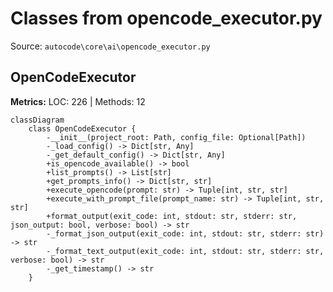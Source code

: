 # Classes from opencode_executor.py

Source: `autocode\core\ai\opencode_executor.py`

## OpenCodeExecutor

**Metrics:** LOC: 226 | Methods: 12

```mermaid
classDiagram
    class OpenCodeExecutor {
        -__init__(project_root: Path, config_file: Optional[Path])
        -_load_config() -> Dict[str, Any]
        -_get_default_config() -> Dict[str, Any]
        +is_opencode_available() -> bool
        +list_prompts() -> List[str]
        +get_prompts_info() -> Dict[str, str]
        +execute_opencode(prompt: str) -> Tuple[int, str, str]
        +execute_with_prompt_file(prompt_name: str) -> Tuple[int, str, str]
        +format_output(exit_code: int, stdout: str, stderr: str, json_output: bool, verbose: bool) -> str
        -_format_json_output(exit_code: int, stdout: str, stderr: str) -> str
        -_format_text_output(exit_code: int, stdout: str, stderr: str, verbose: bool) -> str
        -_get_timestamp() -> str
    }

```

